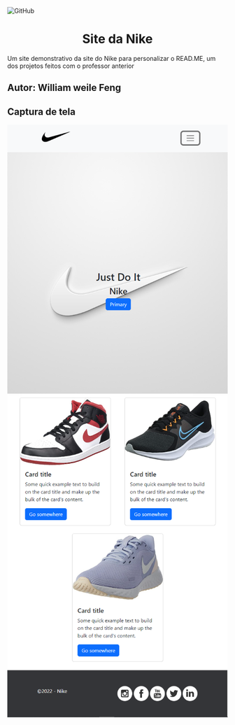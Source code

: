 ![GitHub](https://img.shields.io/github/license/thypedy/paraAT)
<h1 align="center">Site da Nike</h1>
Um site demonstrativo da site do Nike para personalizar o READ.ME, um dos projetos feitos com o professor anterior

## Autor: William weile Feng

## Captura de tela
![plot](img/nike1.png)
![plot](img/nike2.png)
![plot](img/footer.png)
